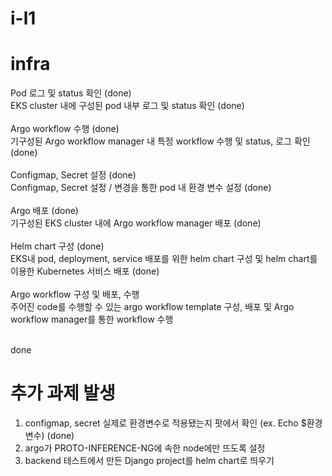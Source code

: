 # i-l1

# infra

Pod 로그 및 status 확인 (done)<br/>
EKS cluster 내에 구성된 pod 내부 로그 및 status 확인 (done)<br/>
<br/>
Argo workflow 수행 (done)<br/>
기구성된 Argo workflow manager 내 특정 workflow 수행 및 status, 로그 확인 (done)<br/>
<br/>
Configmap, Secret 설정 (done)<br/>
Configmap, Secret 설정 / 변경을 통한 pod 내 환경 변수 설정 (done)<br/>
<br/>
Argo 배포 (done)<br/>
기구성된 EKS cluster 내에 Argo workflow manager 배포 (done)<br/>
<br/>
Helm chart 구성 (done)<br/>
EKS내 pod, deployment, service 배포를 위한 helm chart 구성 및 helm chart를 이용한 Kubernetes 서비스 배포 (done)<br/>
<br/>
Argo workflow 구성 및 배포, 수행<br/>
주어진 code를 수행할 수 있는 argo workflow template 구성, 배포 및 Argo workflow manager를 통한 workflow 수행<br/>
<br/>

done

# 추가 과제 발생

1. configmap, secret 실제로 환경변수로 적용됐는지 팟에서 확인 (ex. Echo $환경변수) (done)
2. argo가 PROTO-INFERENCE-NG에 속한 node에만 뜨도록 설정
3. backend 테스트에서 만든 Django project를 helm chart로 띄우기
